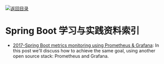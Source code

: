 [![返回目录](https://parg.co/UGo)](https://parg.co/b4z) 
 
# Spring Boot 学习与实践资料索引

- [2017-Spring Boot metrics monitoring using Prometheus & Grafana](https://parg.co/UV0): In this post we'll discuss how to achieve the same goal, using another open source stack: Prometheus and Grafana.
